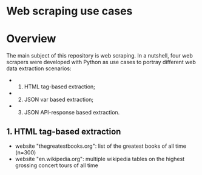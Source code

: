 # Web scraping use cases
# Overview

The main subject of this repository is web scraping. In a nutshell, four web scrapers were developed with Python as use cases to portray different web data extraction scenarios:
+ 1. HTML tag-based extraction;
+ 2. JSON var based extraction;
+ 3. JSON API-response based extraction.

## 1. HTML tag-based extraction
+ website "thegreatestbooks.org": list of the greatest books of all time (n=300)
+	website "en.wikipedia.org": multiple wikipedia tables on the highest grossing concert tours of all time 
